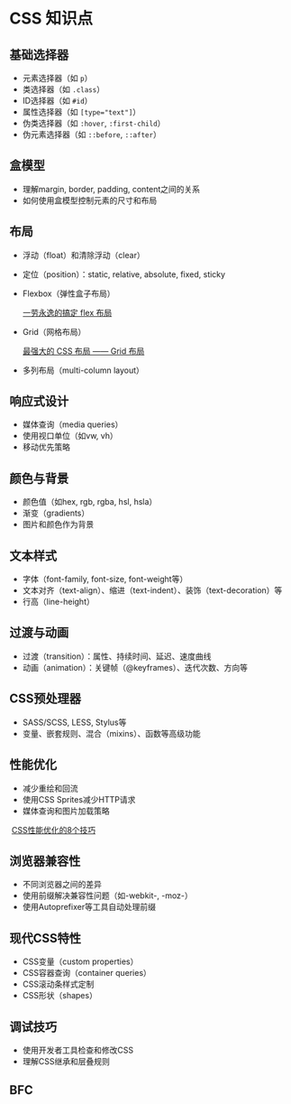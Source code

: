 # CSS 知识点

## 基础选择器

- 元素选择器（如 `p`）
- 类选择器（如 `.class`）
- ID选择器（如 `#id`）
- 属性选择器（如 `[type="text"]`）
- 伪类选择器（如 `:hover`, `:first-child`）
- 伪元素选择器（如 `::before`, `::after`）

## 盒模型

- 理解margin, border, padding, content之间的关系
- 如何使用盒模型控制元素的尺寸和布局

## 布局

- 浮动（float）和清除浮动（clear）

- 定位（position）：static, relative, absolute, fixed, sticky

- Flexbox（弹性盒子布局）

  [一劳永逸的搞定 flex 布局](https://juejin.cn/post/6844903474774147086)

- Grid（网格布局）

  [最强大的 CSS 布局 —— Grid 布局](https://juejin.cn/post/6854573220306255880)

- 多列布局（multi-column layout）

## 响应式设计

- 媒体查询（media queries）
- 使用视口单位（如vw, vh）
- 移动优先策略

## 颜色与背景

- 颜色值（如hex, rgb, rgba, hsl, hsla）
- 渐变（gradients）
- 图片和颜色作为背景

## 文本样式

- 字体（font-family, font-size, font-weight等）
- 文本对齐（text-align）、缩进（text-indent）、装饰（text-decoration）等
- 行高（line-height）

## 过渡与动画

- 过渡（transition）：属性、持续时间、延迟、速度曲线
- 动画（animation）：关键帧（@keyframes）、迭代次数、方向等

## CSS预处理器

- SASS/SCSS, LESS, Stylus等
- 变量、嵌套规则、混合（mixins）、函数等高级功能

## 性能优化

- 减少重绘和回流
- 使用CSS Sprites减少HTTP请求
- 媒体查询和图片加载策略

​	[CSS性能优化的8个技巧](https://juejin.cn/post/6844903649605320711)

## 浏览器兼容性

- 不同浏览器之间的差异
- 使用前缀解决兼容性问题（如-webkit-, -moz-）
- 使用Autoprefixer等工具自动处理前缀

## 现代CSS特性

- CSS变量（custom properties）
- CSS容器查询（container queries）
- CSS滚动条样式定制
- CSS形状（shapes）

## 调试技巧

- 使用开发者工具检查和修改CSS
- 理解CSS继承和层叠规则

## BFC
